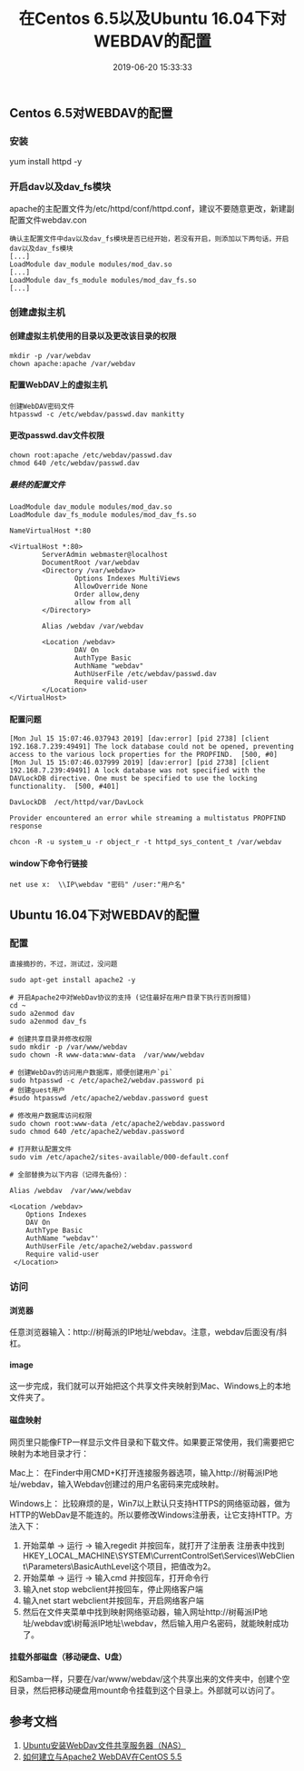 ﻿---
title: 在Centos 6.5以及Ubuntu 16.04下对WEBDAV的配置
date: 2019-06-20 15:33:33
tags:
categories: webdav
---

## Centos 6.5对WEBDAV的配置
### 安装
yum install httpd -y
### 开启dav以及dav_fs模块
apache的主配置文件为/etc/httpd/conf/httpd.conf，建议不要随意更改，新建副配置文件webdav.con

```
确认主配置文件中dav以及dav_fs模块是否已经开始，若没有开启，则添加以下两句话，开启dav以及dav_fs模块
[...]
LoadModule dav_module modules/mod_dav.so
[...]
LoadModule dav_fs_module modules/mod_dav_fs.so
[...]
```
### 创建虚拟主机
#### 创建虚拟主机使用的目录以及更改该目录的权限
```
mkdir -p /var/webdav
chown apache:apache /var/webdav
```
#### 配置WebDAV上的虚拟主机
```
创建WebDAV密码文件
htpasswd -c /etc/webdav/passwd.dav mankitty
```
#### 更改passwd.dav文件权限
```
chown root:apache /etc/webdav/passwd.dav 
chmod 640 /etc/webdav/passwd.dav
```
##### 最终的配置文件
```
LoadModule dav_module modules/mod_dav.so
LoadModule dav_fs_module modules/mod_dav_fs.so

NameVirtualHost *:80
 
<VirtualHost *:80>
        ServerAdmin webmaster@localhost
        DocumentRoot /var/webdav
        <Directory /var/webdav>
                Options Indexes MultiViews
                AllowOverride None
                Order allow,deny
                allow from all
        </Directory>

        Alias /webdav /var/webdav

        <Location /webdav>
                DAV On
                AuthType Basic
                AuthName "webdav"
                AuthUserFile /etc/webdav/passwd.dav
                Require valid-user
        </Location>
</VirtualHost>
```
#### 配置问题
```
[Mon Jul 15 15:07:46.037943 2019] [dav:error] [pid 2738] [client 192.168.7.239:49491] The lock database could not be opened, preventing access to the various lock properties for the PROPFIND.  [500, #0]
[Mon Jul 15 15:07:46.037999 2019] [dav:error] [pid 2738] [client 192.168.7.239:49491] A lock database was not specified with the DAVLockDB directive. One must be specified to use the locking functionality.  [500, #401]

DavLockDB  /ect/httpd/var/DavLock

Provider encountered an error while streaming a multistatus PROPFIND response

chcon -R -u system_u -r object_r -t httpd_sys_content_t /var/webdav

```

#### window下命令行链接
```
net use x:  \\IP\webdav "密码" /user:"用户名"
```

## Ubuntu 16.04下对WEBDAV的配置
### 配置
```
直接摘抄的，不过，测试过，没问题

sudo apt-get install apache2 -y

# 开启Apache2中对WebDav协议的支持 (记住最好在用户目录下执行否则报错)
cd ~
sudo a2enmod dav
sudo a2enmod dav_fs
 
# 创建共享目录并修改权限
sudo mkdir -p /var/www/webdav
sudo chown -R www-data:www-data  /var/www/webdav
 
# 创建WebDav的访问用户数据库，顺便创建用户`pi`
sudo htpasswd -c /etc/apache2/webdav.password pi
# 创建guest用户
#sudo htpasswd /etc/apache2/webdav.password guest
 
# 修改用户数据库访问权限
sudo chown root:www-data /etc/apache2/webdav.password
sudo chmod 640 /etc/apache2/webdav.password
 
# 打开默认配置文件
sudo vim /etc/apache2/sites-available/000-default.conf
 
# 全部替换为以下内容（记得先备份）：
 
Alias /webdav  /var/www/webdav
 
<Location /webdav>
    Options Indexes
    DAV On
    AuthType Basic
    AuthName "webdav"'
    AuthUserFile /etc/apache2/webdav.password
    Require valid-user
 </Location>
```
### 访问
#### 浏览器
任意浏览器输入：http://树莓派的IP地址/webdav。注意，webdav后面没有/斜杠。
#### image
这一步完成，我们就可以开始把这个共享文件夹映射到Mac、Windows上的本地文件夹了。

#### 磁盘映射
网页里只能像FTP一样显示文件目录和下载文件。如果要正常使用，我们需要把它映射为本地目录才行：

Mac上：
在Finder中用CMD+K打开连接服务器选项，输入http://树莓派IP地址/webdav，输入Webdav创建过的用户名密码来完成映射。

Windows上：
比较麻烦的是，Win7以上默认只支持HTTPS的网络驱动器，做为HTTP的WebDav是不能连的。所以要修改Windows注册表，让它支持HTTP。方法入下：
1. 开始菜单 -> 运行 -> 输入regedit 并按回车，就打开了注册表
注册表中找到HKEY_LOCAL_MACHINE\SYSTEM\CurrentControlSet\Services\WebClient\Parameters\BasicAuthLevel这个项目，把值改为2。
2. 开始菜单 -> 运行 -> 输入cmd 并按回车，打开命令行
3. 输入net stop webclient并按回车，停止网络客户端
4. 输入net start webclient并按回车，开启网络客户端
5. 然后在文件夹菜单中找到映射网络驱动器，输入网址http://树莓派IP地址/webdav或\\树莓派IP地址\webdav，然后输入用户名密码，就能映射成功了。

#### 挂载外部磁盘（移动硬盘、U盘）

和Samba一样，只要在/var/www/webdav/这个共享出来的文件夹中，创建个空目录，然后把移动硬盘用mount命令挂载到这个目录上。外部就可以访问了。

## 参考文档
1. [Ubuntu安装WebDav文件共享服务器（NAS）](https://blog.csdn.net/weixin_33836874/article/details/86943592)
2. [如何建立与Apache2 WebDAV在CentOS 5.5](https://zfm-06dk.iteye.com/blog/1989160)